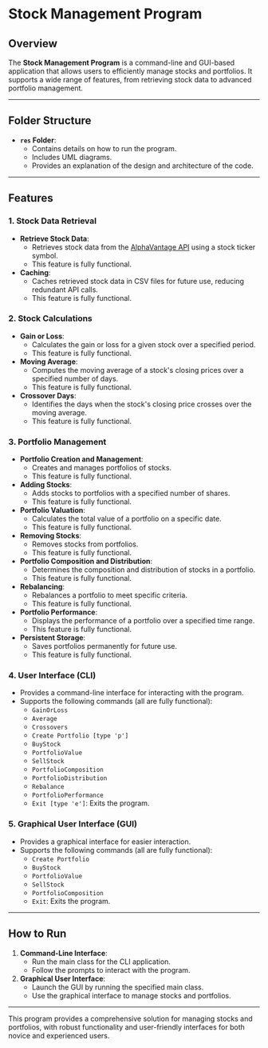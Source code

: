 # Stock Management Program

## Overview
The **Stock Management Program** is a command-line and GUI-based application that allows users to efficiently manage stocks and portfolios. It supports a wide range of features, from retrieving stock data to advanced portfolio management.

---

## Folder Structure
- **`res` Folder**:
  - Contains details on how to run the program.
  - Includes UML diagrams.
  - Provides an explanation of the design and architecture of the code.

---

## Features

### 1. Stock Data Retrieval
- **Retrieve Stock Data**:
  - Retrieves stock data from the [AlphaVantage API](https://www.alphavantage.co/) using a stock ticker symbol.
  - This feature is fully functional.
- **Caching**:
  - Caches retrieved stock data in CSV files for future use, reducing redundant API calls.
  - This feature is fully functional.

### 2. Stock Calculations
- **Gain or Loss**:
  - Calculates the gain or loss for a given stock over a specified period.
  - This feature is fully functional.
- **Moving Average**:
  - Computes the moving average of a stock's closing prices over a specified number of days.
  - This feature is fully functional.
- **Crossover Days**:
  - Identifies the days when the stock's closing price crosses over the moving average.
  - This feature is fully functional.

### 3. Portfolio Management
- **Portfolio Creation and Management**:
  - Creates and manages portfolios of stocks.
  - This feature is fully functional.
- **Adding Stocks**:
  - Adds stocks to portfolios with a specified number of shares.
  - This feature is fully functional.
- **Portfolio Valuation**:
  - Calculates the total value of a portfolio on a specific date.
  - This feature is fully functional.
- **Removing Stocks**:
  - Removes stocks from portfolios.
  - This feature is fully functional.
- **Portfolio Composition and Distribution**:
  - Determines the composition and distribution of stocks in a portfolio.
  - This feature is fully functional.
- **Rebalancing**:
  - Rebalances a portfolio to meet specific criteria.
  - This feature is fully functional.
- **Portfolio Performance**:
  - Displays the performance of a portfolio over a specified time range.
  - This feature is fully functional.
- **Persistent Storage**:
  - Saves portfolios permanently for future use.
  - This feature is fully functional.

### 4. User Interface (CLI)
- Provides a command-line interface for interacting with the program.
- Supports the following commands (all are fully functional):
  - `GainOrLoss`
  - `Average`
  - `Crossovers`
  - `Create Portfolio [type 'p']`
  - `BuyStock`
  - `PortfolioValue`
  - `SellStock`
  - `PortfolioComposition`
  - `PortfolioDistribution`
  - `Rebalance`
  - `PortfolioPerformance`
  - `Exit [type 'e']`: Exits the program.

### 5. Graphical User Interface (GUI)
- Provides a graphical interface for easier interaction.
- Supports the following commands (all are fully functional):
  - `Create Portfolio`
  - `BuyStock`
  - `PortfolioValue`
  - `SellStock`
  - `PortfolioComposition`
  - `Exit`: Exits the program.

---

## How to Run
1. **Command-Line Interface**:
   - Run the main class for the CLI application.
   - Follow the prompts to interact with the program.
2. **Graphical User Interface**:
   - Launch the GUI by running the specified main class.
   - Use the graphical interface to manage stocks and portfolios.

---

This program provides a comprehensive solution for managing stocks and portfolios, with robust functionality and user-friendly interfaces for both novice and experienced users.
